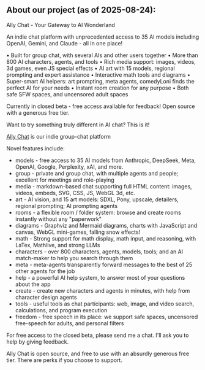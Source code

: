## About our project (as of 2025-08-24):

Ally Chat - Your Gateway to AI Wonderland

An indie chat platform with unprecedented access to 35 AI models including OpenAI, Gemini, and Claude - all in one place!

• Built for group chat, with several AIs and other users together
• More than 800 AI characters, agents, and tools
• Rich media support: images, videos, 3d games, even JS special effects
• AI art with 15 models, regional prompting and expert assistance
• Interactive math tools and diagrams
• Super-smart AI helpers: art prompting, meta agents, comedyLoni finds the perfect AI for your needs
• Instant room creation for any purpose
• Both safe SFW spaces, and uncensored adult spaces

Currently in closed beta - free access available for feedback! Open source with a generous free tier.

Want to try something truly different in AI chat? This is it!




[Ally Chat](https://allemande.ai) is our indie group-chat platform

Novel features include:

* models - free access to 35 AI models from Anthropic, DeepSeek, Meta, OpenAI, Google, Perplexity, xAI, and more.
* group - private and group chat, with multiple agents and people; excellent for meetings and role-playing
* media - markdown-based chat supporting full HTML content: images, videos, embeds, SVG, CSS, JS, WebGL 3d, etc.
* art - AI vision, and 15 art models: SDXL, Pony, upscale, detailers, regional prompting; AI prompting agents
* rooms - a flexible room / folder system: browse and create rooms instantly without any "paperwork"
* diagrams - Graphviz and Mermaid diagrams, charts with JavaScript and canvas, WebGL mini-games, falling snow effects!
* math - Strong support for math display, math input, and reasoning, with LaTex, Mathlive, and strong LLMs
* characters - over 800 characters, agents, models, tools; and an AI match-maker to help you search through them
* meta - meta-agents transparently forward messages to the best of 25 other agents for the job
* help - a powerful AI help system, to answer most of your questions about the app
* create - create new characters and agents in minutes, with help from character design agents
* tools - useful tools as chat participants: web, image, and video search, calculations, and program execution
* freedom - free speech in its place: we support safe spaces, uncensored free-speech for adults, and personal filters

For free access to the closed beta, please send me a chat. I'll ask you to help by giving feedback.

Ally Chat is open source, and free to use with an absurdly generous free tier. There are perks if you choose to support.

